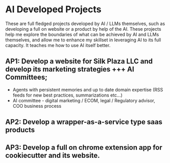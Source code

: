 # AI Developed Projects
These are full fledged projects developed by AI / LLMs themselves, such as developing a full on website or a product by help of the AI.
These projects help me explore the boundaries of what can be achieved by AI and LLMs themselves, and allow me to enhance my skillset in leveraging AI to its full capacity. It teaches me how to use AI itself better.


## AP1: Develop a website for Silk Plaza LLC and develop its marketing strategies +++ AI Committees;
- Agents with persistent memories and up to date domain expertise (RSS feeds for new best practices, summarizations etc...)
- AI committee - digital marketing / ECOM, legal / Regulatory advisor, COO business process



## AP2: Develop a wrapper-as-a-service type saas products


## AP3: Develop a full on chrome extension app for cookiecutter and its website.




